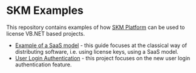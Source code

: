# SKM Examples

This repository contains examples of how [SKM Platform](https://serialkeymanager.com/) can be used to license VB.NET based projects.

* [Example of a SaaS model](https://github.com/SerialKeyManager/Examples/tree/master/Digital%20Tools%20Collection) - this guide focuses at the classical way of distributing software, i.e. using license keys, using a SaaS model.
* [User Login Authentication](https://github.com/SerialKeyManager/Examples/tree/master/Digital%20Tools%20Collection%20User%20Login%20Auth) - this project focuses on the new user login authentication feature.